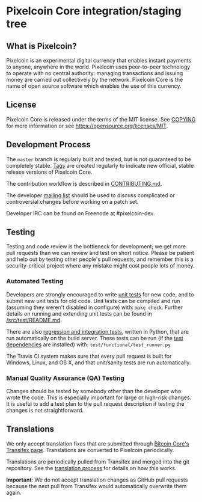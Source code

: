 Pixelcoin Core integration/staging tree
=====================================

What is Pixelcoin?
----------------

Pixelcoin is an experimental digital currency that enables instant payments to
anyone, anywhere in the world. Pixelcoin uses peer-to-peer technology to operate
with no central authority: managing transactions and issuing money are carried
out collectively by the network. Pixelcoin Core is the name of open source
software which enables the use of this currency.

License
-------

Pixelcoin Core is released under the terms of the MIT license. See [COPYING](COPYING) for more
information or see https://opensource.org/licenses/MIT.

Development Process
-------------------

The `master` branch is regularly built and tested, but is not guaranteed to be
completely stable. [Tags](https://github.com/Pixelcomet/pixelcoin.git/tags) are created
regularly to indicate new official, stable release versions of Pixelcoin Core.

The contribution workflow is described in [CONTRIBUTING.md](CONTRIBUTING.md).

The developer [mailing list](https://groups.google.com/forum/#!forum/pixelcoin-dev)
should be used to discuss complicated or controversial changes before working
on a patch set.

Developer IRC can be found on Freenode at #pixelcoin-dev.

Testing
-------

Testing and code review is the bottleneck for development; we get more pull
requests than we can review and test on short notice. Please be patient and help out by testing
other people's pull requests, and remember this is a security-critical project where any mistake might cost people
lots of money.

### Automated Testing

Developers are strongly encouraged to write [unit tests](src/test/README.md) for new code, and to
submit new unit tests for old code. Unit tests can be compiled and run
(assuming they weren't disabled in configure) with: `make check`. Further details on running
and extending unit tests can be found in [/src/test/README.md](/src/test/README.md).

There are also [regression and integration tests](/test), written
in Python, that are run automatically on the build server.
These tests can be run (if the [test dependencies](/test) are installed) with: `test/functional/test_runner.py`

The Travis CI system makes sure that every pull request is built for Windows, Linux, and OS X, and that unit/sanity tests are run automatically.

### Manual Quality Assurance (QA) Testing

Changes should be tested by somebody other than the developer who wrote the
code. This is especially important for large or high-risk changes. It is useful
to add a test plan to the pull request description if testing the changes is
not straightforward.

Translations
------------

We only accept translation fixes that are submitted through [Bitcoin Core's Transifex page](https://www.transifex.com/projects/p/bitcoin/).
Translations are converted to Pixelcoin periodically.

Translations are periodically pulled from Transifex and merged into the git repository. See the
[translation process](doc/translation_process.md) for details on how this works.

**Important**: We do not accept translation changes as GitHub pull requests because the next
pull from Transifex would automatically overwrite them again.
